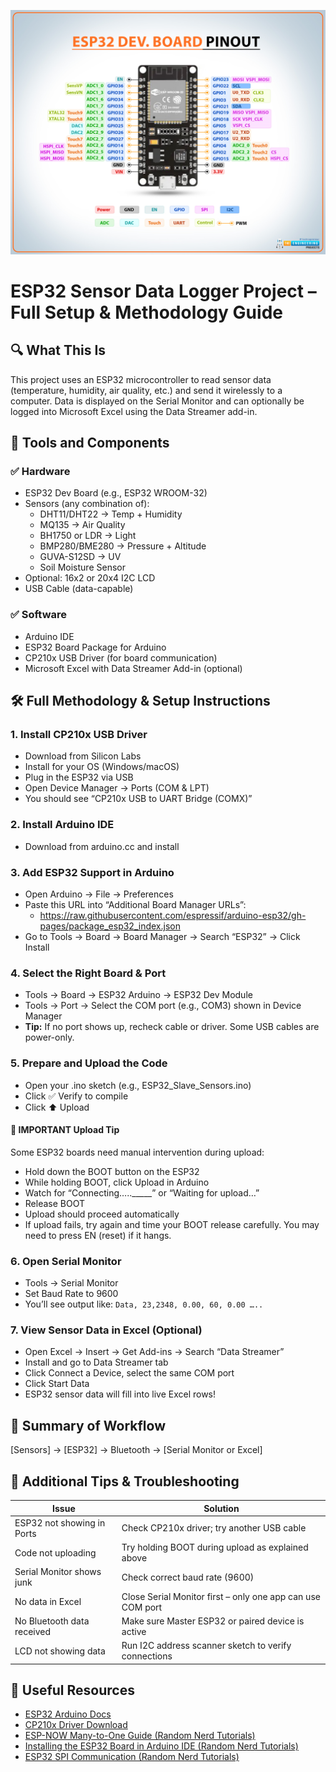 ![ESP32 Pinout](esp32-pinout.jpg.webp)

# ESP32 Sensor Data Logger Project – Full Setup & Methodology Guide

## 🔍 What This Is
This project uses an ESP32 microcontroller to read sensor data (temperature, humidity, air quality, etc.) and send it wirelessly to a computer. Data is displayed on the Serial Monitor and can optionally be logged into Microsoft Excel using the Data Streamer add-in.

## 🧰 Tools and Components
### ✅ Hardware
- ESP32 Dev Board (e.g., ESP32 WROOM-32)
- Sensors (any combination of):
  - DHT11/DHT22 → Temp + Humidity
  - MQ135 → Air Quality
  - BH1750 or LDR → Light
  - BMP280/BME280 → Pressure + Altitude
  - GUVA-S12SD → UV
  - Soil Moisture Sensor
- Optional: 16x2 or 20x4 I2C LCD
- USB Cable (data-capable)

### ✅ Software
- Arduino IDE
- ESP32 Board Package for Arduino
- CP210x USB Driver (for board communication)
- Microsoft Excel with Data Streamer Add-in (optional)

## 🛠️ Full Methodology & Setup Instructions

### 1. Install CP210x USB Driver
- Download from Silicon Labs
- Install for your OS (Windows/macOS)
- Plug in the ESP32 via USB
- Open Device Manager → Ports (COM & LPT)
- You should see “CP210x USB to UART Bridge (COMX)”

### 2. Install Arduino IDE
- Download from arduino.cc and install

### 3. Add ESP32 Support in Arduino
- Open Arduino → File → Preferences
- Paste this URL into “Additional Board Manager URLs”:
  - https://raw.githubusercontent.com/espressif/arduino-esp32/gh-pages/package_esp32_index.json
- Go to Tools → Board → Board Manager → Search “ESP32” → Click Install

### 4. Select the Right Board & Port
- Tools → Board → ESP32 Arduino → ESP32 Dev Module
- Tools → Port → Select the COM port (e.g., COM3) shown in Device Manager
- **Tip:** If no port shows up, recheck cable or driver. Some USB cables are power-only.

### 5. Prepare and Upload the Code
- Open your .ino sketch (e.g., ESP32_Slave_Sensors.ino)
- Click ✅ Verify to compile
- Click ⬆️ Upload

#### 🧲 IMPORTANT Upload Tip
Some ESP32 boards need manual intervention during upload:
- Hold down the BOOT button on the ESP32
- While holding BOOT, click Upload in Arduino
- Watch for “Connecting….._____” or “Waiting for upload…”
- Release BOOT
- Upload should proceed automatically
- If upload fails, try again and time your BOOT release carefully. You may need to press EN (reset) if it hangs.

### 6. Open Serial Monitor
- Tools → Serial Monitor
- Set Baud Rate to 9600
- You’ll see output like: `Data, 23,2348, 0.00, 60, 0.00 …..`

### 7. View Sensor Data in Excel (Optional)
- Open Excel → Insert → Get Add-ins → Search “Data Streamer”
- Install and go to Data Streamer tab
- Click Connect a Device, select the same COM port
- Click Start Data
- ESP32 sensor data will fill into live Excel rows!

## 🔁 Summary of Workflow
[Sensors] → [ESP32] → Bluetooth → [Serial Monitor or Excel]

## 🧠 Additional Tips & Troubleshooting
| Issue                        | Solution                                                      |
|------------------------------|---------------------------------------------------------------|
| ESP32 not showing in Ports   | Check CP210x driver; try another USB cable                    |
| Code not uploading           | Try holding BOOT during upload as explained above             |
| Serial Monitor shows junk    | Check correct baud rate (9600)                                |
| No data in Excel             | Close Serial Monitor first – only one app can use COM port     |
| No Bluetooth data received   | Make sure Master ESP32 or paired device is active             |
| LCD not showing data         | Run I2C address scanner sketch to verify connections          |

## 📎 Useful Resources
- [ESP32 Arduino Docs](https://docs.espressif.com/projects/arduino-esp32/en/latest/)
- [CP210x Driver Download](https://www.silabs.com/developers/usb-to-uart-bridge-vcp-drivers)
- [ESP-NOW Many-to-One Guide (Random Nerd Tutorials)](https://randomnerdtutorials.com/esp-now-many-to-one-esp32/)
- [Installing the ESP32 Board in Arduino IDE (Random Nerd Tutorials)](https://randomnerdtutorials.com/installing-the-esp32-board-in-arduino-ide-windows-instructions/)
- [ESP32 SPI Communication (Random Nerd Tutorials)](https://randomnerdtutorials.com/esp32-spi-communication-arduino/)



